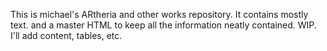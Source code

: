 This is michael's ARtheria and other works repository.
It contains mostly text. and a master HTML to keep all the information neatly contained.
WIP. I'll add content, tables, etc.

